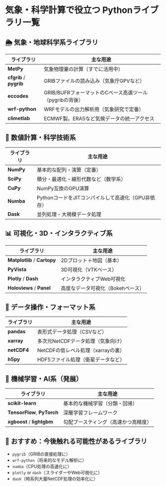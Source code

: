 # 気象・科学計算で役立つ Pythonライブラリ一覧

## 🌦 気象・地球科学系ライブラリ

| ライブラリ | 主な用途 |
|------------|-----------|
| **MetPy** | 気象物理量の計算（すでに活用中） |
| **cfgrib** / **pygrib** | GRIBファイルの読み込み（気象庁GPVなど） |
| **eccodes** | GRIB/BUFRフォーマットのCベース高速ツール（pygribの背後） |
| **wrf-python** | WRFモデルの出力解析用（気象研究で定番） |
| **climetlab** | ECMWF製。ERA5など気候データの統一アクセス |

## 🧪 数値計算・科学技術系

| ライブラリ | 主な用途 |
|------------|-----------|
| **NumPy** | 基本的な配列・演算（定番） |
| **SciPy** | 積分・最適化・線形代数など（数学系） |
| **CuPy** | NumPy互換のGPU演算 |
| **Numba** | PythonコードをJITコンパイルして高速化（GPU非依存） |
| **Dask** | 並列処理・大規模データ処理 |

## 📊 可視化・3D・インタラクティブ系

| ライブラリ                        | 主な用途                |
| ---------------------------- | ------------------- |
| **Matplotlib** / **Cartopy** | 2Dプロット＋地図（基本）       |
| **PyVista**                  | 3D可視化（VTKベース）       |
| **Plotly** / **Dash**        | インタラクティブWeb可視化      |
| **Holoviews** / **Panel**    | 高度なデータ可視化（Bokehベース） |

## 📁 データ操作・フォーマット系

| ライブラリ | 主な用途 |
|------------|-----------|
| **pandas** | 表形式データ処理（CSVなど） |
| **xarray** | 多次元NetCDFデータ処理（気象向け） |
| **netCDF4** | NetCDFの低レベル処理（xarrayの裏） |
| **h5py** | HDF5ファイル処理（衛星データなど） |

## 🧠 機械学習・AI系（発展）

| ライブラリ | 主な用途 |
|------------|-----------|
| **scikit-learn** | 基本的な機械学習（分類・回帰） |
| **TensorFlow**, **PyTorch** | 深層学習フレームワーク |
| **xgboost** / **lightgbm** | 勾配ブースティング（高速かつ高精度） |

## 🧭 おすすめ：今後触れる可能性があるライブラリ

- `pygrib`（GRIBの直接処理に）
- `wrf-python`（将来的なモデル解析に）
- `numba`（CPU処理の高速化に）
- `plotly` or `dash`（スライダーやWeb可視化に）
- `dask`（時系列大量NetCDF処理の効率化に）

